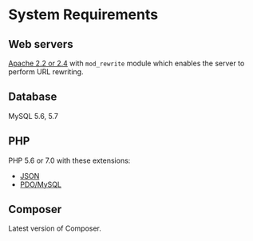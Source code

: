 # System Requirements

## Web servers

[Apache 2.2 or 2.4](http://httpd.apache.org/download.cgi) with `mod_rewrite` module which enables the server to perform URL rewriting. 

## Database

MySQL 5.6, 5.7

## PHP

PHP 5.6 or 7.0 with these extensions:

- [JSON](http://php.net/manual/en/book.json.php)
- [PDO/MySQL](http://php.net/manual/en/ref.pdo-mysql.php)

## Composer

Latest version of Composer.
